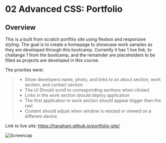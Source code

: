# 02 Advanced CSS: Portfolio

## Overview

This is a built from scratch portfilio site using flexbox and responsive styling. The goal is to create a homepage to showcase work samples as they are developed through this bootcamp. Currently it has 1 live link, to challange 1 from the bootcamp, and the remainder are placeholders to be filled as projects are developed in this course.

The priorites were:
> * Show developers name, photo, and links to an about section, work section, and contact section
> * The UI Should scroll to corresponding sections when clicked 
> * Links in the work section should deploy application
> * The first application in work section should appear bigger than the rest
> * Content should adjust when window is resized or viewed on a different device

Link to live site:
https://hanahanj.github.io/portfolio-site/


![Screencap](https://github.com/hanahanj/portfolio-site/blob/main/assets/images/screencap.png?raw=true) 
